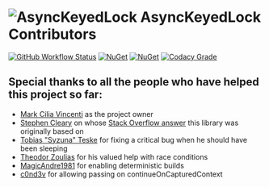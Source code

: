 # ![AsyncKeyedLock](https://raw.githubusercontent.com/MarkCiliaVincenti/AsyncKeyedLock/master/logo32.png) AsyncKeyedLock Contributors
[![GitHub Workflow Status](https://img.shields.io/github/actions/workflow/status/MarkCiliaVincenti/AsyncKeyedLock/dotnet.yml?branch=master&logo=github&style=for-the-badge)](https://actions-badge.atrox.dev/MarkCiliaVincenti/AsyncKeyedLock/goto?ref=master) [![NuGet](https://img.shields.io/nuget/v/AsyncKeyedLock?label=AsyncKeyedLock&logo=nuget&style=for-the-badge)](https://www.nuget.org/packages/AsyncKeyedLock) [![NuGet](https://img.shields.io/nuget/dt/AsyncKeyedLock?logo=nuget&style=for-the-badge)](https://www.nuget.org/packages/AsyncKeyedLock) [![Codacy Grade](https://img.shields.io/codacy/grade/315c3d5a06a441bda26ffd88e705fa63?style=for-the-badge)](https://www.codacy.com/gh/MarkCiliaVincenti/AsyncKeyedLock/dashboard?utm_source=github.com&amp;utm_medium=referral&amp;utm_content=MarkCiliaVincenti/AsyncKeyedLock&amp;utm_campaign=Badge_Grade)

## Special thanks to all the people who have helped this project so far:

* [Mark Cilia Vincenti](https://github.com/MarkCiliaVincenti) as the project owner
* [Stephen Cleary](https://github.com/StephenCleary) on whose [Stack Overflow answer](https://stackoverflow.com/questions/31138179/asynchronous-locking-based-on-a-key/31194647#31194647) this library was originally based on
* [Tobias "Syzuna" Teske](https://github.com/Syzuna) for fixing a critical bug when he should have been sleeping
* [Theodor Zoulias](https://github.com/theodorzoulias) for his valued help with race conditions
* [MagicAndre1981](https://github.com/MagicAndre1981) for enabling deterministic builds
* [c0nd3v](https://github.com/c0nd3v) for allowing passing on continueOnCapturedContext
